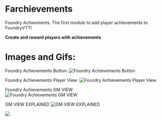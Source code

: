 # Farchievements
Foundry Achievments. The first module to add player achievements to FoundryVTT!

<b>Create and reward players with achievements</b>
<h1>Images and Gifs:</h1>
Foundry Achievements Button:
<img src="https://i.imgur.com/bWEobgB.png" title="Foundry Achievements Button"></img>
                                                                            
Foundry Achievements Player View:
<img src="https://i.imgur.com/gDg6gNv.gif" title="Foundry Achievements Player View"></img>

Foundry Achievements GM VIEW:                                      
<img src="https://i.imgur.com/ILS3qfQ.png" title="Foundry Achievements GM VIEW"></img>

GM VIEW EXPLAINED
<img src="https://i.imgur.com/97odi5O.png" title="GM VIEW EXPLAINED"></img>

<img src="https://i.imgur.com/b2EWUhc.mp4">
